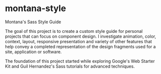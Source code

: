 montana-style
=============

Montana's Sass Style Guide


The goal of this project is to create a custom style guide for personal projects that can focus on component design. I investigate animation, color, context, layout, responsive presentation and variety of other features that help convey a completed representation of the design fragments used for a site, application or software.

The foundation of this project started while exploring Google's Web Starter Kit and Guil Hernandez's Sass tutorials for advanced techniques.
